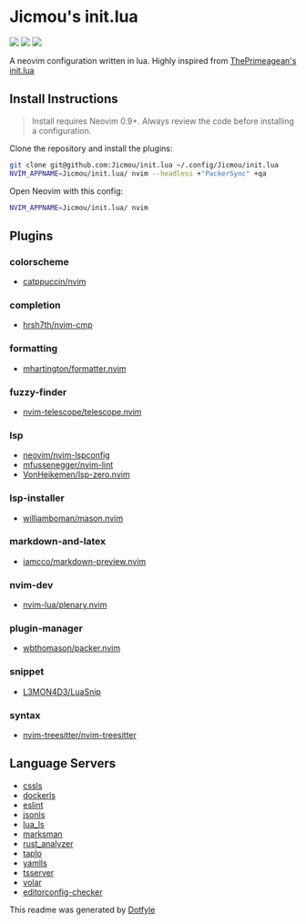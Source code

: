 # Jicmou's init.lua

<a href="https://dotfyle.com/Jicmou/initlua"><img src="https://dotfyle.com/Jicmou/initlua/badges/plugins?style=plastic" /></a>
<a href="https://dotfyle.com/Jicmou/initlua"><img src="https://dotfyle.com/Jicmou/initlua/badges/leaderkey?style=plastic" /></a>
<a href="https://dotfyle.com/Jicmou/initlua"><img src="https://dotfyle.com/Jicmou/initlua/badges/plugin-manager?style=plastic" /></a>

A neovim configuration written in lua. Highly inspired from [ThePrimeagean's init.lua](https://github.com/ThePrimeagen/init.lua)

## Install Instructions

> Install requires Neovim 0.9+. Always review the code before installing a configuration.

Clone the repository and install the plugins:

```sh
git clone git@github.com:Jicmou/init.lua ~/.config/Jicmou/init.lua
NVIM_APPNAME=Jicmou/init.lua/ nvim --headless +"PackerSync" +qa
```

Open Neovim with this config:

```sh
NVIM_APPNAME=Jicmou/init.lua/ nvim
```

## Plugins

### colorscheme

- [catppuccin/nvim](https://dotfyle.com/plugins/catppuccin/nvim)

### completion

- [hrsh7th/nvim-cmp](https://dotfyle.com/plugins/hrsh7th/nvim-cmp)

### formatting

- [mhartington/formatter.nvim](https://dotfyle.com/plugins/mhartington/formatter.nvim)

### fuzzy-finder

- [nvim-telescope/telescope.nvim](https://dotfyle.com/plugins/nvim-telescope/telescope.nvim)

### lsp

- [neovim/nvim-lspconfig](https://dotfyle.com/plugins/neovim/nvim-lspconfig)
- [mfussenegger/nvim-lint](https://dotfyle.com/plugins/mfussenegger/nvim-lint)
- [VonHeikemen/lsp-zero.nvim](https://dotfyle.com/plugins/VonHeikemen/lsp-zero.nvim)

### lsp-installer

- [williamboman/mason.nvim](https://dotfyle.com/plugins/williamboman/mason.nvim)

### markdown-and-latex

- [iamcco/markdown-preview.nvim](https://dotfyle.com/plugins/iamcco/markdown-preview.nvim)

### nvim-dev

- [nvim-lua/plenary.nvim](https://dotfyle.com/plugins/nvim-lua/plenary.nvim)

### plugin-manager

- [wbthomason/packer.nvim](https://dotfyle.com/plugins/wbthomason/packer.nvim)

### snippet

- [L3MON4D3/LuaSnip](https://dotfyle.com/plugins/L3MON4D3/LuaSnip)

### syntax

- [nvim-treesitter/nvim-treesitter](https://dotfyle.com/plugins/nvim-treesitter/nvim-treesitter)

## Language Servers

- [cssls](https://github.com/microsoft/vscode-css-languageservice)
- [dockerls](https://github.com/rcjsuen/dockerfile-language-server-nodejs)
- [eslint]()
- [jsonls]()
- [lua_ls]()
- [marksman]()
- [rust_analyzer]()
- [taplo]()
- [yamlls]()
- [tsserver]()
- [volar]()
- [editorconfig-checker](https://github.com/editorconfig-checker/editorconfig-checker)

This readme was generated by [Dotfyle](https://dotfyle.com)

